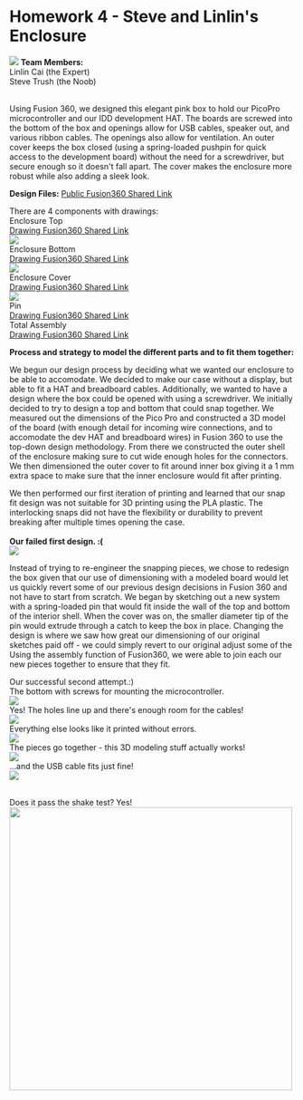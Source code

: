 # Homework 4 - Steve and Linlin's Enclosure<br>
<img src="images/assembled.jpg"/>
<b>Team Members:</b><br>
Linlin Cai (the Expert)<br>
Steve Trush (the Noob)<br><br>

Using Fusion 360, we designed this elegant pink box to hold our PicoPro microcontroller and our IDD development HAT. The boards are screwed into the bottom of the box and openings allow for USB cables, speaker out, and various ribbon cables. The openings also allow for ventilation. An outer cover keeps the box closed (using a spring-loaded pushpin for quick access to the development board) without the need for a screwdriver, but secure enough so it doesn't fall apart. The cover makes the enclosure more robust while also adding a sleek look.<br>  

<b>Design Files:</b>
<a href="http://a360.co/2fX81Eu">Public Fusion360 Shared Link</a><br>

There are 4 components with drawings:<br>
Enclosure Top<br> <a href="http://a360.co/2yyZRgX">Drawing Fusion360 Shared Link</a><br>
<img src="images/drawing_top.png"><br>
Enclosure Bottom<br> <a href="http://a360.co/2z8FDr2">Drawing Fusion360 Shared Link</a><br>
<img src="images/drawing_bottom.png"><br>
Enclosure Cover<br> <a href="http://a360.co/2z9tQJm">Drawing Fusion360 Shared Link</a><br>
<img src="images/drawing_cover.png"><br>
Pin<br> <a href="http://a360.co/2yS3FWo">Drawing Fusion360 Shared Link</a><br>
Total Assembly<br> <a href="http://a360.co/2z8Fhkc">Drawing Fusion360 Shared Link</a><br>


<b>Process and strategy to model the different parts and to fit them together:</b>

We begun our design process by deciding what we wanted our enclosure to be able to accomodate. We decided to make our case without a display, but able to fit a HAT and breadboard cables. Additionally, we wanted to have a design where the box could be opened with using a screwdriver. We initially decided to try to design a top and bottom that could snap together. We measured out the dimensions of the Pico Pro and constructed a 3D model of the board (with enough detail for incoming wire connections, and to accomodate the dev HAT and breadboard wires) in Fusion 360 to use the top-down design methodology. From there we constructed the outer shell of the enclosure making sure to cut wide enough holes for the connectors. We then dimensioned the outer cover to fit around inner box giving it a 1 mm extra space to make sure that the inner enclosure would fit after printing.

We then performed our first iteration of printing and learned that our snap fit design was not suitable for 3D printing using the PLA plastic. The interlocking snaps did not have the flexibility or durability to prevent breaking after multiple times opening the case.<br>   
<b>Our failed first design. :( </b><br>
<img src="images/first_attempt.jpg"/><br>

Instead of trying to re-engineer the snapping pieces, we chose to redesign the box given that our use of dimensioning with a modeled board would let us quickly revert some of our previous design decisions in Fusion 360 and not have to start from scratch. We began by sketching out a new system with a spring-loaded pin that would fit inside the wall of the top and bottom of the interior shell. When the cover was on, the smaller diameter tip of the pin would extrude through a catch to keep the box in place. Changing the design is where we saw how great our dimensioning of our original sketches paid off - we could simply revert to our original adjust some of the Using the assembly function of Fusion360, we were able to join each our new pieces together to ensure that they fit.

Our successful second attempt.:)<br>
The bottom with screws for mounting the microcontroller.<br>
<img src="images/bottom.jpg"/><br> 
Yes! The holes line up and there's enough room for the cables!<br>
<img src="images/cables_plugged.jpg"/><br> 
Everything else looks like it printed without errors. <br>
<img src="images/three_pieces.jpg"/> <br>
The pieces go together - this 3D modeling stuff actually works! <br>
<img src="images/assembled.jpg"/><br>
...and the USB cable fits just fine!<br>
<img src="images/usb_zoom.jpg"/> <br><br>

Does it pass the shake test? Yes!<br>
<img src="images/shaking.gif" width=500/>




